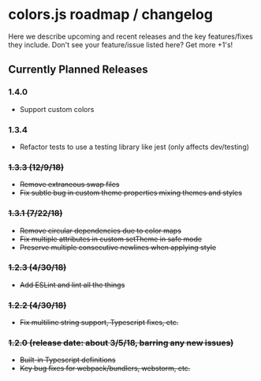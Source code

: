 # colors.js roadmap / changelog

Here we describe upcoming and recent releases and the key features/fixes they include.  Don't see your feature/issue listed here?  Get more +1's!

## Currently Planned Releases

### 1.4.0 
 * Support custom colors

### 1.3.4
 * Refactor tests to use a testing library like jest (only affects dev/testing)

### ~~1.3.3 (12/9/18)~~

 * ~~Remove extraneous swap files~~
 * ~~Fix subtle bug in custom theme properties mixing themes and styles~~

### ~~1.3.1 (7/22/18)~~

 * ~~Remove circular dependencies due to color maps~~
 * ~~Fix multiple attributes in custom setTheme in safe mode~~
 * ~~Preserve multiple consecutive newlines when applying style~~

### ~~1.2.3 (4/30/18)~~
 * ~~Add ESLint and lint all the things~~

### ~~1.2.2 (4/30/18)~~
 * ~~Fix multiline string support, Typescript fixes, etc.~~

### ~~1.2.0 (release date: about 3/5/18, barring any new issues)~~
 * ~~Built-in Typescript definitions~~
 * ~~Key bug fixes for webpack/bundlers, webstorm, etc.~~
 
